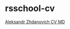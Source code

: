 # rsschool-cv


[Aleksandr Zhdanovich CV MD](https://ALZHD.github.io/rsschool-cv/cv "Aleksandr Zhdanovich CV MD")
